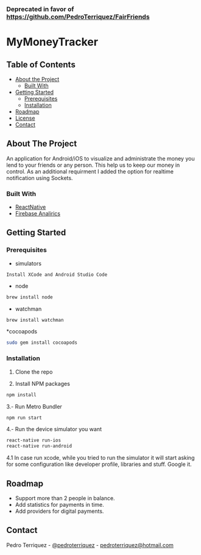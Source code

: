 ### Deprecated in favor of https://github.com/PedroTerriquez/FairFriends
# MyMoneyTracker

<!-- TABLE OF CONTENTS -->
## Table of Contents

* [About the Project](#about-the-project)
  * [Built With](#built-with)
* [Getting Started](#getting-started)
  * [Prerequisites](#prerequisites)
  * [Installation](#installation)
* [Roadmap](#roadmap)
* [License](#license)
* [Contact](#contact)


<!-- ABOUT THE PROJECT -->
## About The Project

An application for Android/iOS to visualize and administrate the money you lend to your friends or any person. This help us to keep our money in control. As an additional requirment I added the option for realtime notification using Sockets.

### Built With

* [ReactNative](reactnative.dev)
* [Firebase Analirics](https://firebase.google.com/)

<!-- GETTING STARTED -->
## Getting Started

### Prerequisites

* simulators
```
Install XCode and Android Studio Code
```
* node
```sh
brew install node
```
* watchman
```sh
brew install watchman
```
*cocoapods
```sh
sudo gem install cocoapods
```

### Installation

1. Clone the repo

2. Install NPM packages
```sh
npm install
```

3.- Run Metro Bundler
```sh
npm run start
``` 

4.- Run the device simulator you want
```sh
react-native run-ios
react-native run-android
```

4.1 In case run xcode, while you tried to run the simulator it will start asking for some configuration like developer profile, libraries and stuff. Google it.

<!-- ROADMAP -->
## Roadmap

* Support more than 2 people in balance.
* Add statistics for payments in time.
* Add providers for digital payments.


<!-- CONTACT -->
## Contact

Pedro Terriquez - [@pedroterriquez](https://twitter.com/pedroterriquez) - pedroterriquez@hotmail.com
